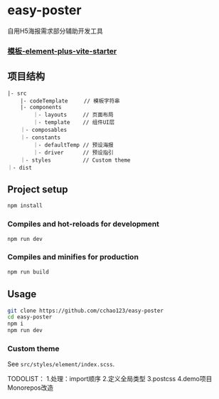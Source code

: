 # easy-poster

自用H5海报需求部分辅助开发工具

### [模板-element-plus-vite-starter](https://github.com/element-plus/element-plus-vite-starter)

## 项目结构
```
|- src
	|- codeTemplate     // 模板字符串
	|- components
		｜- layouts     // 页面布局
		｜- template    // 组件UI层
	｜- composables
	｜- constants
		｜- defaultTemp // 预设海报
		｜- driver      // 预设指引	
	｜- styles          // Custom theme
｜- dist
```
## Project setup

```bash
npm install
```

### Compiles and hot-reloads for development

```bash
npm run dev
```

### Compiles and minifies for production

```bash
npm run build
```

## Usage

```bash
git clone https://github.com/cchao123/easy-poster
cd easy-poster
npm i
npm run dev
```

### Custom theme

See `src/styles/element/index.scss`.

TODOLIST：
1.处理：import顺序
2.定义全局类型
3.postcss
4.demo项目Monorepos改造